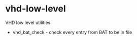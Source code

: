 vhd-low-level
=============

VHD low level utilities
* vhd_bat_check - check every entry from BAT to be in file

